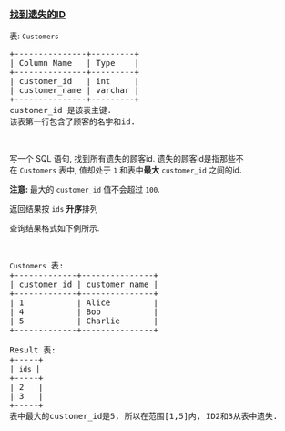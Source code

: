 ### [找到遗失的ID](https://leetcode-cn.com/problems/find-the-missing-ids)

<p>表: <code>Customers</code></p>

<pre>
+---------------+---------+
| Column Name   | Type    |
+---------------+---------+
| customer_id   | int     |
| customer_name | varchar |
+---------------+---------+
customer_id 是该表主键.
该表第一行包含了顾客的名字和id.
</pre>

<p> </p>

<p>写一个 SQL 语句, 找到所有遗失的顾客id. 遗失的顾客id是指那些不在 <code>Customers</code> 表中, 值却处于 <code>1</code> 和表中<strong>最大</strong> <code>customer_id</code> 之间的id.</p>

<p><strong>注意: </strong>最大的 <code>customer_id</code> 值不会超过 <code>100</code>.</p>

<p>返回结果按 <code>ids</code> <strong>升序</strong>排列</p>

<p>查询结果格式如下例所示.</p>

<p> </p>

<pre>
<code>Customers</code> 表:
+-------------+---------------+
| customer_id | customer_name |
+-------------+---------------+
| 1           | Alice         |
| 4           | Bob           |
| 5           | Charlie       |
+-------------+---------------+

Result 表:
+-----+
| <code>ids </code>|
+-----+
| 2   |
| 3   |
+-----+
表中最大的customer_id是5, 所以在范围[1,5]内, ID2和3从表中遗失.</pre>
